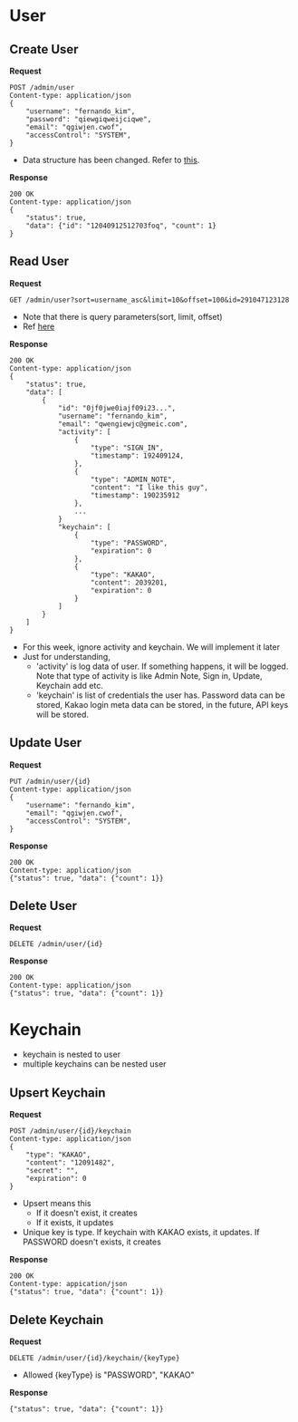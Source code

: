 # User

## Create User

**Request**
```http
POST /admin/user
Content-type: application/json
{
    "username": "fernando_kim",
    "password": "qiewgiqweijciqwe",
    "email": "qgiwjen.cwof",
    "accessControl": "SYSTEM",
}
```

- Data structure has been changed. Refer to [this](/docs/data-structure.md).

**Response**
```http
200 OK
Content-type: application/json
{
    "status": true,
    "data": {"id": "12040912512703foq", "count": 1}
}
```


## Read User
**Request** 

```http
GET /admin/user?sort=username_asc&limit=10&offset=100&id=291047123128
```

- Note that there is query parameters(sort, limit, offset)
- Ref [here](https://www.moesif.com/blog/technical/api-design/REST-API-Design-Filtering-Sorting-and-Pagination/)


**Response**

```http
200 OK
Content-type: application/json
{
    "status": true,
    "data": [
        {
            "id": "0jf0jwe0iajf09i23...",
            "username": "fernando_kim",
            "email": "qwengiewjc@gmeic.com",
            "activity": [
                {
                    "type": "SIGN_IN",
                    "timestamp": 192409124,
                },
                {
                    "type": "ADMIN_NOTE",
                    "content": "I like this guy",
                    "timestamp": 190235912
                },
                ...
            }
            "keychain": [
                {
                    "type": "PASSWORD",
                    "expiration": 0
                },
                {
                    "type": "KAKAO",
                    "content": 2039201,
                    "expiration": 0
                }
            ]
        }
    ]
}
```

- For this week, ignore activity and keychain. We will implement it later
- Just for understanding, 
    - 'activity' is log data of user. If something happens, it will be logged. Note that type of activity is like Admin Note, Sign in, Update, Keychain add etc.
    - 'keychain' is list of credentials the user has. Password data can be stored, Kakao login meta data can be stored, in the future, API keys will be stored.



## Update User

**Request**

```http
PUT /admin/user/{id}
Content-type: application/json
{
    "username": "fernando_kim",
    "email": "qgiwjen.cwof",
    "accessControl": "SYSTEM",
}
```

**Response**

```http
200 OK
Content-type: application/json
{"status": true, "data": {"count": 1}}
```


## Delete User 

**Request**

```http
DELETE /admin/user/{id}
```

**Response**

```http
200 OK
Content-type: application/json
{"status": true, "data": {"count": 1}}
```

# Keychain
- keychain is nested to user
- multiple keychains can be nested user

## Upsert Keychain

**Request**
```http
POST /admin/user/{id}/keychain
Content-type: application/json
{
    "type": "KAKAO",
    "content": "12091482",
    "secret": "",
    "expiration": 0
}
```

- Upsert means this
    - If it doesn't exist, it creates
    - If it exists, it updates
- Unique key is type. If keychain with KAKAO exists, it updates. If PASSWORD doesn't exists, it creates

**Response**
```http
200 OK
Content-type: appication/json
{"status": true, "data": {"count": 1}}
```


## Delete Keychain

**Request**
```http
DELETE /admin/user/{id}/keychain/{keyType}
```

- Allowed {keyType} is "PASSWORD", "KAKAO"

**Response**
```http
{"status": true, "data": {"count": 1}}
```

